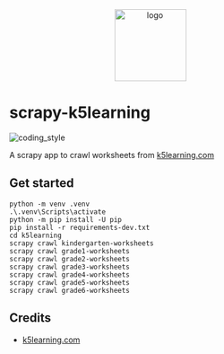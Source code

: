 <div align="center">
    <img src="https://www.k5learning.com/sites/default/files/k5logo.png" alt="logo" height="128">
</div>

# scrapy-k5learning

![coding_style](https://img.shields.io/badge/code%20style-black-000000.svg)

A scrapy app to crawl worksheets from [k5learning.com][1]

## Get started

    python -m venv .venv
    .\.venv\Scripts\activate
    python -m pip install -U pip
    pip install -r requirements-dev.txt
    cd k5learning
    scrapy crawl kindergarten-worksheets
    scrapy crawl grade1-worksheets
    scrapy crawl grade2-worksheets
    scrapy crawl grade3-worksheets
    scrapy crawl grade4-worksheets
    scrapy crawl grade5-worksheets
    scrapy crawl grade6-worksheets

## Credits

- [k5learning.com][1]

[1]: https://www.k5learning.com
